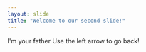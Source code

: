 ```yaml
---
layout: slide
title: "Welcome to our second slide!"
---
```

I'm your father
Use the left arrow to go back!
